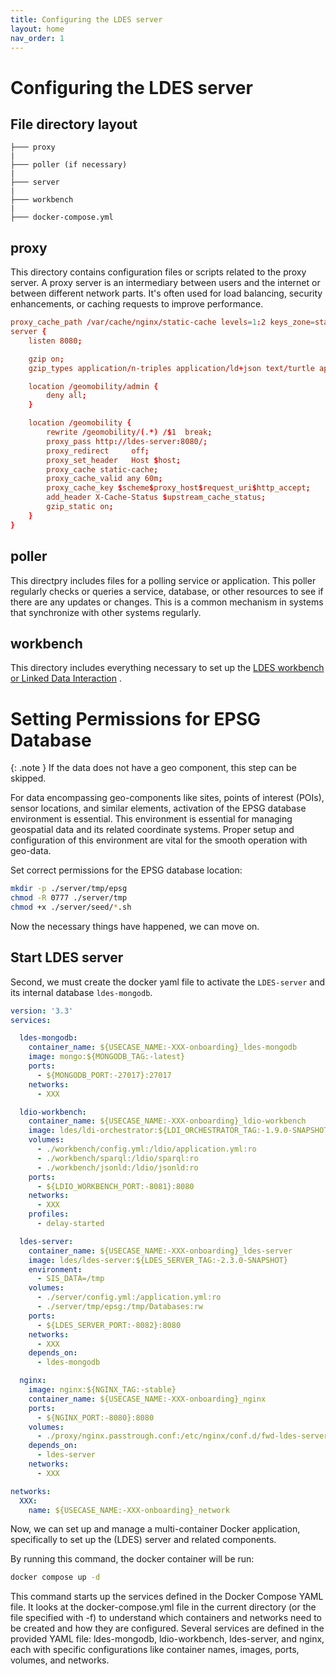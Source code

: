 ```yaml
---
title: Configuring the LDES server
layout: home
nav_order: 1
---
```


# Configuring the LDES server

## File directory layout


    ├─── proxy
    |
    ├─── poller (if necessary)
    |
    ├─── server
    |
    ├─── workbench
    |
    ├─── docker-compose.yml



## proxy

This directory contains configuration files or scripts related to the proxy server. A proxy server is an intermediary between users and the internet or between different network parts. It's often used for load balancing, security enhancements, or caching requests to improve performance.

```conf
proxy_cache_path /var/cache/nginx/static-cache levels=1:2 keys_zone=static-cache:10m;
server {
    listen 8080;

    gzip on;
    gzip_types application/n-triples application/ld+json text/turtle application/n-quads;

    location /geomobility/admin {
        deny all;
    }

    location /geomobility {
        rewrite /geomobility/(.*) /$1  break;
        proxy_pass http://ldes-server:8080/;
        proxy_redirect     off;
        proxy_set_header   Host $host;
        proxy_cache static-cache;
        proxy_cache_valid any 60m;
        proxy_cache_key $scheme$proxy_host$request_uri$http_accept;
        add_header X-Cache-Status $upstream_cache_status;
        gzip_static on;
    }
}
```


## poller

This directpry includes files for a polling service or application. This poller regularly checks or queries a service, database, or other resources to see if there are any updates or changes. This is a common mechanism in systems that synchronize with other systems regularly.

## workbench

This directory includes everything necessary to set up the [LDES workbench or Linked Data Interaction](https://informatievlaanderen.github.io/VSDS-Linked-Data-Interactions/) .



# Setting Permissions for EPSG Database

{: .note }
If the data does not have a geo component, this step can be skipped.

For data encompassing geo-components like sites, points of interest (POIs), sensor locations, and similar elements, activation of the EPSG database environment is essential. This environment is essential for managing geospatial data and its related coordinate systems. Proper setup and configuration of this environment are vital for the smooth operation with geo-data.

Set correct permissions for the EPSG database location:

```bash
mkdir -p ./server/tmp/epsg
chmod -R 0777 ./server/tmp
chmod +x ./server/seed/*.sh
```

Now the necessary things have happened, we can move on.  


## Start LDES server





Second, we must create the docker yaml file to activate the ```LDES-server``` and its internal database ```ldes-mongodb```.


```yaml
version: '3.3'
services:

  ldes-mongodb:
    container_name: ${USECASE_NAME:-XXX-onboarding}_ldes-mongodb
    image: mongo:${MONGODB_TAG:-latest}
    ports:
      - ${MONGODB_PORT:-27017}:27017
    networks:
      - XXX

  ldio-workbench:
    container_name: ${USECASE_NAME:-XXX-onboarding}_ldio-workbench
    image: ldes/ldi-orchestrator:${LDI_ORCHESTRATOR_TAG:-1.9.0-SNAPSHOT}
    volumes:
      - ./workbench/config.yml:/ldio/application.yml:ro
      - ./workbench/sparql:/ldio/sparql:ro
      - ./workbench/jsonld:/ldio/jsonld:ro
    ports:
      - ${LDIO_WORKBENCH_PORT:-8081}:8080
    networks:
      - XXX 
    profiles:
      - delay-started

  ldes-server:
    container_name: ${USECASE_NAME:-XXX-onboarding}_ldes-server
    image: ldes/ldes-server:${LDES_SERVER_TAG:-2.3.0-SNAPSHOT}
    environment:
      - SIS_DATA=/tmp
    volumes:
      - ./server/config.yml:/application.yml:ro
      - ./server/tmp/epsg:/tmp/Databases:rw
    ports:
      - ${LDES_SERVER_PORT:-8082}:8080
    networks:
      - XXX
    depends_on:
      - ldes-mongodb

  nginx:
    image: nginx:${NGINX_TAG:-stable}
    container_name: ${USECASE_NAME:-XXX-onboarding}_nginx
    ports:
      - ${NGINX_PORT:-8080}:8080
    volumes:
      - ./proxy/nginx.passtrough.conf:/etc/nginx/conf.d/fwd-ldes-server.conf:ro
    depends_on:
      - ldes-server
    networks:
      - XXX

networks:
  XXX:
    name: ${USECASE_NAME:-XXX-onboarding}_network
```



Now, we can set up and manage a multi-container Docker application, specifically to set up the (LDES) server and related components.

By running this command, the docker container will be run:
```bash
docker compose up -d
```

This command starts up the services defined in the Docker Compose YAML file.
It looks at the docker-compose.yml file in the current directory (or the file specified with -f) to understand which containers and networks need to be created and how they are configured.
Several services are defined in the provided YAML file: ldes-mongodb, ldio-workbench, ldes-server, and nginx, each with specific configurations like container names, images, ports, volumes, and networks.